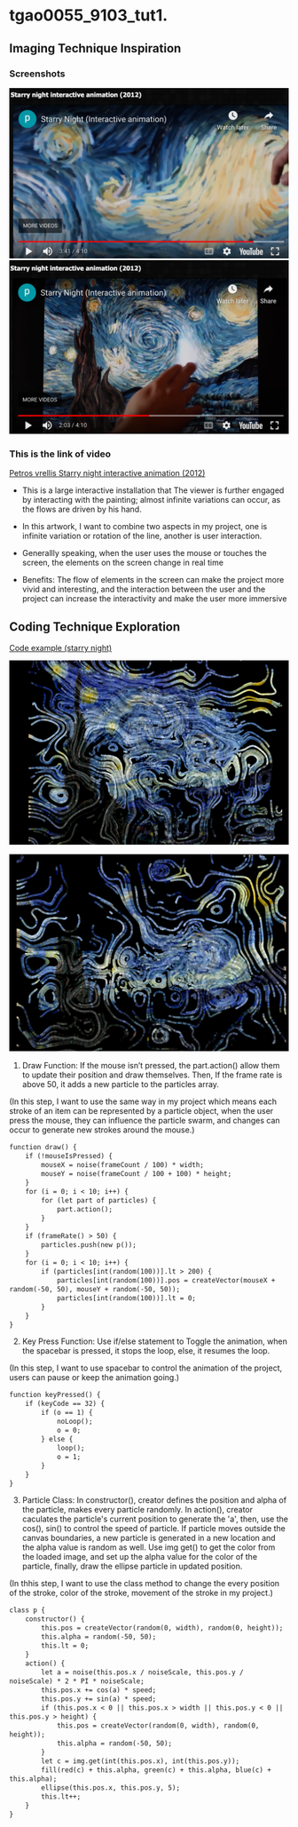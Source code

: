 # tgao0055_9103_tut1.

## Imaging Technique Inspiration 
### Screenshots

![Image of starry night 1](asset/Van%20Gogh1.png)
![Image of starry night 2](asset/Van%20Gogh2.png)

### This is the link of video 
[Petros vrellis Starry night interactive animation (2012)](http://artof01.com/vrellis/works/starry_night.html) 

- This is a large interactive installation that The viewer is further engaged by interacting with the painting; almost infinite variations can occur, as the flows are driven by his hand. 

- In this artwork, I want to combine two aspects in my project, one is infinite variation or rotation of the line, another is user interaction. 

- Generallly speaking, when the user uses the mouse or touches the screen, the elements on the screen change in real time

- Benefits: The flow of elements in the screen can make the project more vivid and interesting, and the interaction between the user and the project can increase the interactivity and make the user more immersive

## Coding Technique Exploration

[Code example (starry night)](https://openprocessing.org/sketch/1209499)

![Image of the starry night](asset/starry%20night.png)

![Image of the starry night2](asset/starry%20night2.png)


1. Draw Function: 
If the mouse isn’t pressed, the part.action() allow them to update their position and draw themselves.
Then, If the frame rate is above 50, it adds a new particle to the particles array.

(In this step, I want to use the same way in my project which means each stroke of an item can be represented by a particle object, when the user press the mouse, they can influence the particle swarm, and changes can occur to generate new strokes around the mouse.)
```
function draw() {
    if (!mouseIsPressed) {
        mouseX = noise(frameCount / 100) * width;
        mouseY = noise(frameCount / 100 + 100) * height;
    }
    for (i = 0; i < 10; i++) {
        for (let part of particles) {
            part.action();
        }
    }
    if (frameRate() > 50) {
        particles.push(new p());
    }
    for (i = 0; i < 10; i++) {
        if (particles[int(random(100))].lt > 200) {
            particles[int(random(100))].pos = createVector(mouseX + random(-50, 50), mouseY + random(-50, 50));
            particles[int(random(100))].lt = 0;
        }
    }
}
```

2. Key Press Function:
Use if/else statement to Toggle the animation, when the spacebar is pressed, it stops the loop, else, it resumes the loop.

(In this step, I want to use spacebar to control the animation of the project, users can pause or keep the animation going.) 
```
function keyPressed() {
    if (keyCode == 32) {
        if (o == 1) {
            noLoop();
            o = 0;
        } else {
            loop();
            o = 1;
        }
    }
}
```

3. Particle Class:
In constructor(), creator defines the position and alpha of the particle, makes every particle randomly.
In action(), creator caculates the particle's current position to generate the 'a', then, use the cos(), sin() to control the speed of particle. If particle moves outside the canvas boundaries, a new particle is generated in a new location and the alpha value is random as well. Use img get() to get the color from the loaded image, and set up the alpha value for the color of the particle, finally, draw the ellipse particle in updated position.

(In thhis step, I want to use the class method to change the every position of the stroke, color of the stroke, movement of the stroke in my project.) 

```
class p {
    constructor() {
        this.pos = createVector(random(0, width), random(0, height));
        this.alpha = random(-50, 50);
        this.lt = 0;
    }
    action() {
        let a = noise(this.pos.x / noiseScale, this.pos.y / noiseScale) * 2 * PI * noiseScale;
        this.pos.x += cos(a) * speed;
        this.pos.y += sin(a) * speed;
        if (this.pos.x < 0 || this.pos.x > width || this.pos.y < 0 || this.pos.y > height) {
            this.pos = createVector(random(0, width), random(0, height));
            this.alpha = random(-50, 50);
        }
        let c = img.get(int(this.pos.x), int(this.pos.y));
        fill(red(c) + this.alpha, green(c) + this.alpha, blue(c) + this.alpha);
        ellipse(this.pos.x, this.pos.y, 5);
        this.lt++;
    }
}
```
